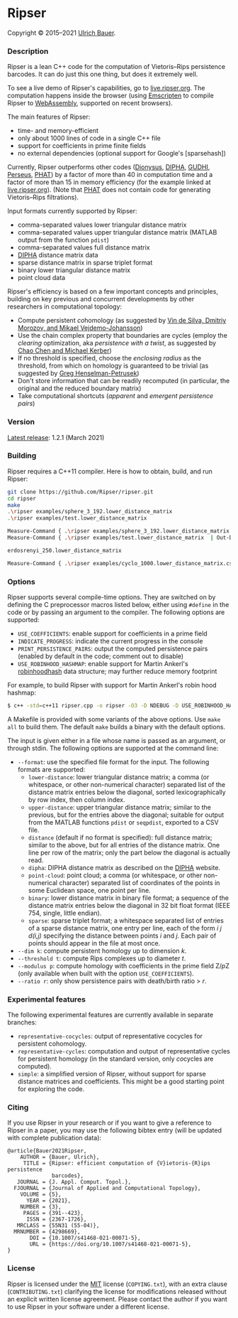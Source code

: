 # Ripser

Copyright © 2015–2021 [Ulrich Bauer].


### Description

Ripser is a lean C++ code for the computation of Vietoris–Rips persistence barcodes. It can do just this one thing, but does it extremely well.

To see a live demo of Ripser's capabilities, go to [live.ripser.org]. The computation happens inside the browser (using [Emscripten] to compile Ripser to [WebAssembly], supported on recent browsers). 

The main features of Ripser:

  - time- and memory-efficient
  - only about 1000 lines of code in a single C++ file
  - support for coefficients in prime finite fields
  - no external dependencies (optional support for Google's [sparsehash])

Currently, Ripser outperforms other codes ([Dionysus], [DIPHA], [GUDHI], [Perseus], [PHAT]) by a factor of more than 40 in computation time and a factor of more than 15 in memory efficiency (for the example linked at [live.ripser.org]). (Note that [PHAT] does not contain code for generating Vietoris–Rips filtrations).

Input formats currently supported by Ripser:

  - comma-separated values lower triangular distance matrix
  - comma-separated values upper triangular distance matrix (MATLAB output from the function `pdist`)
  - comma-separated values full distance matrix
  - [DIPHA] distance matrix data
  - sparse distance matrix in sparse triplet format
  - binary lower triangular distance matrix
  - point cloud data

Ripser's efficiency is based on a few important concepts and principles, building on key previous and concurrent developments by other researchers in computational topology:
  
  - Compute persistent *co*homology (as suggested by [Vin de Silva, Dmitriy Morozov, and Mikael Vejdemo-Johansson](https://doi.org/10.1088/0266-5611/27/12/124003))
  - Use the chain complex property that boundaries are cycles
    (employ the *clearing* optimization, aka *persistence with a twist*, as suggested by [Chao Chen and Michael Kerber](http://www.geometrie.tugraz.at/kerber/kerber_papers/ck-phcwat-11.pdf))
  - If no threshold is specified, choose the *enclosing radius* as the threshold, from which on homology is guaranteed to be trivial (as suggested by [Greg Henselman-Petrusek](https://github.com/Eetion/Eirene.jl))
  - Don't store information that can be readily recomputed (in particular, the original and the reduced boundary matrix)
  - Take computational shortcuts (*apparent* and *emergent persistence pairs*)


### Version
[Latest release][latest-release]: 1.2.1 (March 2021)


### Building

Ripser requires a C++11 compiler. Here is how to obtain, build, and run Ripser:

```sh
git clone https://github.com/Ripser/ripser.git
cd ripser
make
.\ripser examples/sphere_3_192.lower_distance_matrix
.\ripser examples/test.lower_distance_matrix

Measure-Command { .\ripser examples/sphere_3_192.lower_distance_matrix | Out-Default }
Measure-Command { .\ripser examples/test.lower_distance_matrix  | Out-Default }

erdosrenyi_250.lower_distance_matrix

Measure-Command { .\ripser examples/cyclo_1000.lower_distance_matrix.csv | Out-Default }

```


### Options

Ripser supports several compile-time options. They are switched on by defining the C preprocessor macros listed below, either using `#define` in the code or by passing an argument to the compiler. The following options are supported:

  - `USE_COEFFICIENTS`: enable support for coefficients in a prime field
  - `INDICATE_PROGRESS`: indicate the current progress in the console
  - `PRINT_PERSISTENCE_PAIRS`: output the computed persistence pairs (enabled by default in the code; comment out to disable)
  - `USE_ROBINHOOD_HASHMAP`: enable support for Martin Ankerl's [robinhoodhash] data structure; may further reduce memory footprint

For example, to build Ripser with support for Martin Ankerl's robin hood hashmap:

```sh
$ c++ -std=c++11 ripser.cpp -o ripser -O3 -D NDEBUG -D USE_ROBINHOOD_HASHMAP
```

A Makefile is provided with some variants of the above options. Use `make all` to build them. The default `make` builds a binary with the default options.

The input is given either in a file whose name is passed as an argument, or through stdin. The following options are supported at the command line:

  - `--format`: use the specified file format for the input.  The following formats are supported:
    - `lower-distance`: lower triangular distance matrix; a comma (or whitespace, or other non-numerical character) separated list of the distance matrix entries below the diagonal, sorted lexicographically by row index, then column index.
    - `upper-distance`: upper triangular distance matrix; similar to the previous, but for the entries above the diagonal; suitable for output from the MATLAB functions `pdist` or  `seqpdist`, exported to a CSV file.
    - `distance`  (default if no format is specified): full distance matrix; similar to the above, but for all entries of the distance matrix. One line per row of the matrix; only the part below the diagonal is actually read.
    - `dipha`: DIPHA distance matrix as described on the [DIPHA] website.
    - `point-cloud`: point cloud; a comma (or whitespace, or other non-numerical character) separated list of coordinates of the points in some Euclidean space, one point per line.
    - `binary`: lower distance matrix in binary file format; a sequence of the distance matrix entries below the diagonal in 32 bit float format (IEEE 754, single, little endian).
    - `sparse`: sparse triplet format; a whitespace separated list of entries of a sparse distance matrix, one entry per line, each of the form *i j d(i,j)* specifying the distance between points *i* and *j*.  Each pair of points should appear in the file at most once.
  - `--dim k`: compute persistent homology up to dimension *k*.
  - `--threshold t`: compute Rips complexes up to diameter *t*.
  - `--modulus p`: compute homology with coefficients in the prime field Z/*p*Z (only available when built with the option `USE_COEFFICIENTS`).
  - `--ratio r`: only show persistence pairs with death/birth ratio > *r*.



### Experimental features

The following experimental features are currently available in separate branches:

- `representative-cocycles`: output of representative cocycles for persistent cohomology.
- `representative-cycles`: computation and output of representative cycles for persistent homology (in the standard version, only *co*cycles are computed).
- `simple`: a simplified version of Ripser, without support for sparse distance matrices and coefficients.  This might be a good starting point for exploring the code.


### Citing

If you use Ripser in your research or if you want to give a reference to Ripser in a paper, you may use the following bibtex entry (will be updated with complete publication data):

```
@article{Bauer2021Ripser,
    AUTHOR = {Bauer, Ulrich},
     TITLE = {Ripser: efficient computation of {V}ietoris-{R}ips persistence
              barcodes},
   JOURNAL = {J. Appl. Comput. Topol.},
  FJOURNAL = {Journal of Applied and Computational Topology},
    VOLUME = {5},
      YEAR = {2021},
    NUMBER = {3},
     PAGES = {391--423},
      ISSN = {2367-1726},
   MRCLASS = {55N31 (55-04)},
  MRNUMBER = {4298669},
       DOI = {10.1007/s41468-021-00071-5},
       URL = {https://doi.org/10.1007/s41468-021-00071-5},
}
```


### License

Ripser is licensed under the [MIT] license (`COPYING.txt`), with an extra clause (`CONTRIBUTING.txt`) clarifying the license for modifications released without an explicit written license agreement.  Please contact the author if you want to use Ripser in your software under a different license. 

[Ulrich Bauer]: <http://ulrich-bauer.org>
[live.ripser.org]: <http://live.ripser.org>
[Emscripten]: <http://emscripten.org>
[WebAssembly]: <https://webassembly.org>
[latest-release]: <https://github.com/Ripser/ripser/releases/latest>
[Dionysus]: <http://www.mrzv.org/software/dionysus/>
[DIPHA]: <http://git.io/dipha>
[PHAT]: <http://git.io/dipha>
[Perseus]: <http://www.sas.upenn.edu/~vnanda/perseus/>
[GUDHI]: <http://gudhi.gforge.inria.fr>
[robinhoodhash]: <https://github.com/martinus/robin-hood-hashing>
[MIT]: <https://opensource.org/licenses/mit-license.php>

